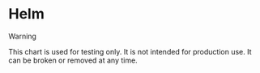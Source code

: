 # Helm

> [!WARNING]  
> This chart is used for testing only. It is not intended for production use.
> It can be broken or removed at any time.